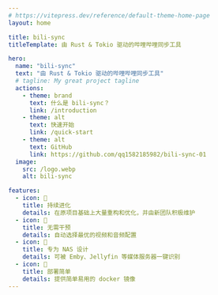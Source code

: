 ```yaml
---
# https://vitepress.dev/reference/default-theme-home-page
layout: home

title: bili-sync
titleTemplate: 由 Rust & Tokio 驱动的哔哩哔哩同步工具

hero:
  name: "bili-sync"
  text: "由 Rust & Tokio 驱动的哔哩哔哩同步工具"
  # tagline: My great project tagline
  actions:
    - theme: brand
      text: 什么是 bili-sync？
      link: /introduction
    - theme: alt
      text: 快速开始
      link: /quick-start
    - theme: alt
      text: GitHub
      link: https://github.com/qq1582185982/bili-sync-01
  image:
    src: /logo.webp
    alt: bili-sync

features:
  - icon: 🔄
    title: 持续进化
    details: 在原项目基础上大量重构和优化，并由新团队积极维护
  - icon: 🤖
    title: 无需干预
    details: 自动选择最优的视频和音频配置
  - icon: 💾
    title: 专为 NAS 设计
    details: 可被 Emby、Jellyfin 等媒体服务器一键识别
  - icon: 🐳
    title: 部署简单
    details: 提供简单易用的 docker 镜像
---
```


<style>
:root {
  --vp-home-hero-name-color: transparent;
  --vp-home-hero-name-background: -webkit-linear-gradient(120deg, #bd34fe 30%, #41d1ff);

  --vp-home-hero-image-background-image: linear-gradient(-45deg, #bd34fe 50%, #47caff 50%);
  --vp-home-hero-image-filter: blur(44px);
}

@media (min-width: 640px) {
  :root {
    --vp-home-hero-image-filter: blur(56px);
  }
}

@media (min-width: 960px) {
  :root {
    --vp-home-hero-image-filter: blur(68px);
  }
}
</style>